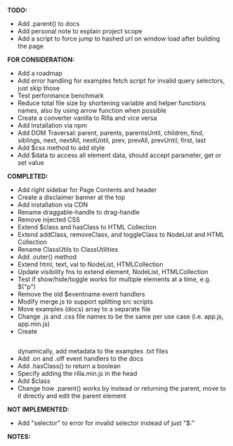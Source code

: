 **TODO:**
- Add .parent() to docs
- Add personal note to explain project scope
- Add a script to force jump to hashed url on window load after building the page

**FOR CONSIDERATION:**
- Add a roadmap
- Add error handling for examples fetch script for invalid query selectors, just skip those
- Test performance benchmark
- Reduce total file size by shortening variable and helper functions names, also by using arrow function when possible
- Create a converter vanilla to Rilla and vice versa
- Add installation via npm
- Add DOM Traversal: parent, parents, parentsUntil, children, find, siblings, next, nextAll, nextUntil, prev, prevAll, prevUntil, first, last
- Add $css method to add style
- Add $data to access all element data, should accept parameter, get or set value

**COMPLETED:**
- Add right sidebar for Page Contents and header
- Create a disclaimer banner at the top
- Add installation via CDN
- Rename draggable-handle to drag-handle
- Remove injected CSS
- Extend $class and hasClass to HTML Collection
- Extend addClass, removeClass, and toggleClass to NodeList and HTML Collection
- Rename ClassUtils to ClassUtilities
- Add .outer() method
- Extend html, text, val to NodeList, HTMLCollection
- Update visibility fns to extend element, NodeList, HTMLCollection
- Test if show/hide/toggle works for multiple elements at a time, e.g. $("p")
- Remove the old $eventname event handlers
- Modify merge.js to support splitting src scripts
- Move examples (docs) array to a separate file
- Change .js and .css file names to be the same per use case (i.e. app.js, app.min.js)
- Create <pre><code class="language-html"></code></pre> dynamically, add metadata to the examples .txt files
- Add .on and .off event handlers to the docs
- Add .hasClass() to return a boolean
- Specify adding the rilla.min.js in the head
- Add $class
- Change how .parent() works by instead or returning the parent, move to it directly and edit the parent element

**NOT IMPLEMENTED:**
- Add "selector" to error for invalid selector instead of just "$:"

**NOTES:**
